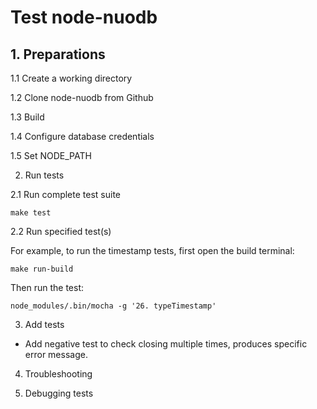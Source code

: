# Test node-nuodb

## 1. Preparations

1.1 Create a working directory

1.2 Clone node-nuodb from Github

1.3 Build

1.4 Configure database credentials

1.5 Set NODE_PATH

2. Run tests

2.1 Run complete test suite

```
make test
```

2.2 Run specified test(s)

For example, to run the timestamp tests, first open the build terminal:

```
make run-build
```

Then run the test:

```
node_modules/.bin/mocha -g '26. typeTimestamp'
```

3. Add tests

- Add negative test to check closing multiple times, produces specific error message.

4. Troubleshooting

5. Debugging tests
